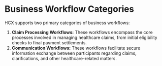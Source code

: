 # Business Workflow Categories

HCX supports two primary categories of business workflows:

1. **Claim Processing Workflows:** These workflows encompass the core processes involved in managing healthcare claims, from initial eligibility checks to final payment settlements.
2. **Communication Workflows:** These workflows facilitate secure information exchange between participants regarding claims, clarifications, and other healthcare-related matters.
